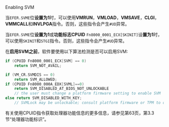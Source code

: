Enabling SVM

当`EFER.SVME`位**设置为1**时，可以使用**VMRUN**，**VMLOAD**，**VMSAVE**，**CLGI**，**VMMCALL**和**INVLPGA**指令。否则，这些指令会产生`#UD`异常。

当`EFER.SVME`位**设置为1**或**功能标志CPUID** `Fn8000_0001_ECX[SKINIT]`设**置为1**时，可以使用`SKINIT`和`STGI`指令。否则，这些指令会产生`#UD`异常。

在**启用SVM之前**，软件要使用以下算法检测是否可以启用SVM: 

```cpp
if (CPUID Fn8000_0001_ECX[SVM] == 0)
    return SVM_NOT_AVAIL;

if (VM_CR.SVMDIS == 0) 
    return SVM_ALLOWED;
if (CPUID Fn8000_000A_EDX[SVML]==0)
    return SVM_DISABLED_AT_BIOS_NOT_UNLOCKABLE
    // the user must change a platform firmware setting to enable SVM
else return SVM_DISABLED_WITH_KEY;
    // SVMLock may be unlockable; consult platform firmware or TPM to obtain the key.
```

有关使用CPUID指令获取处理器功能信息的更多信息，请参见第63页，第3.3节“处理器功能标识”。

